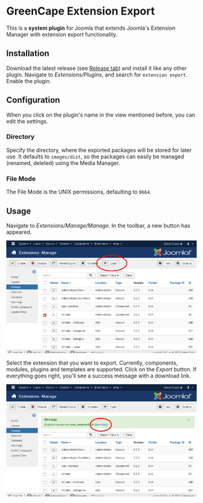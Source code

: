 # GreenCape Extension Export

This is a **system plugin** for Joomla that extends Joomla's Extension Manager with extension export functionality.

## Installation

Download the latest release (see [Release tab]()) and install it like any other plugin.
Navigate to *Extensions/Plugins*, and search for `extension export`.
Enable the plugin.

## Configuration

When you click on the plugin's name in the view mentioned before, you can edit the settings.

### Directory

Specify the directory, where the exported packages will be stored for later use.
It defaults to `images/dist`, so the packages can easily be managed (renamed, deleted) using the Media Manager.

### File Mode

The File Mode is the UNIX permissions, defaulting to `0664`.

## Usage

Navigate to *Extensions/Manage/Manage*.
In the toolbar, a new button has appeared.

![The new "Export" button in the Manage Extensions view](docs/screenshot-button.png)

Select the extension that you want to export.
Currently, components, modules, plugins and templates are supported.
Click on the *Export* button.
If everything goes right, you'll see a success message with a download link.

![The success message and the download link](docs/screenshot-download.png)

